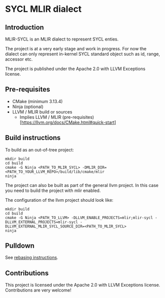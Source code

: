 # SYCL MLIR dialect

## Introduction

MLIR-SYCL is an MLIR dialect to represent SYCL enties.

The project is at a very early stage and work in progress.
For now the dialect can only represent in-kernel SYCL standard object such as id, range, accessor etc.

The project is published under the Apache 2.0 with LLVM Exceptions license.

## Pre-requisites

* CMake (minimum 3.13.4)
* Ninja (optional)
* LLVM / MLIR build or sources
  * Implies LLVM / MLIR (pre-requisites)[https://llvm.org/docs/CMake.html#quick-start]

## Build instructions

To build as an out-of-tree project:

```
mkdir build
cd build
cmake -G Ninja <PATH_TO_MLIR_SYCL> -DMLIR_DIR=<PATH_TO_YOUR_LLVM_REPO>/build/lib/cmake/mlir
ninja
```

The project can also be built as part of the general llvm project.
In this case you need to build the project with mlir enabled.

The configuration of the llvm project should look like:

```
mkdir build
cd build
cmake -G Ninja <PATH_TO_LLVM> -DLLVM_ENABLE_PROJECTS=mlir;mlir-sycl -DLLVM_EXTERNAL_PROJECTS=mlir-sycl -DLLVM_EXTERNAL_MLIR_SYCL_SOURCE_DIR=<PATH_TO_MLIR_SYCL>
ninja
```

## Pulldown

See [rebasing instructions](./doc/rebasing.md).

## Contributions

This project is licensed under the Apache 2.0 with LLVM Exceptions license.
Contributions are very welcome!
